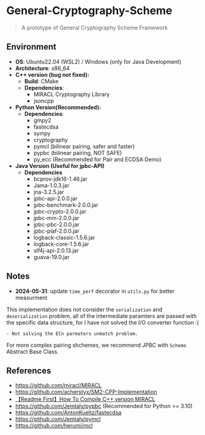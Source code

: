 # General-Cryptography-Scheme
>  A prototype of General Cryptography Scheme Framework

## Environment
- **OS**: Ubuntu22.04 (WSL2) / Windows (only for Java Development)
- **Architecture**: x86_64
- **C++ version (bug not fixed):**
    - **Build**: CMake
    - **Dependencies**:
        - MIRACL Cryptography Library
        - jsoncpp
- **Python Version(Recommended):**
    - **Dependencies**:
        - gmpy2
        - fastecdsa
        - sympy
        - cryptography
        - pymcl (bilinear pairing, safer and faster)
        - pypbc (bilinear pairing, NOT SAFE)
        - py_ecc (Recommended for Pair and ECDSA Demo)
- **Java Version (Useful for jpbc-API)**
    - **Dependencies**
        - bcprov-jdk16-1.46.jar
        - Jama-1.0.3.jar
        - jna-3.2.5.jar
        - jpbc-api-2.0.0.jar
        - jpbc-benchmark-2.0.0.jar
        - jpbc-crypto-2.0.0.jar
        - jpbc-mm-2.0.0.jar
        - jpbc-pbc-2.0.0.jar
        - jpbc-plaf-2.0.0.jar
        - logback-classic-1.5.6.jar
        - logback-core-1.5.6.jar
        - slf4j-api-2.0.13.jar
        - guava-19.0.jar


## Notes

- **2024-05-31**: update `time_perf` decorator in `utils.py` for better measurment

This implementation does not consider the `serialization` and `deserialization` problem, 
all of the intermediate paramters are passed with the specific data structure, for I have not solved the I/O converter function :( 

    - Not solving the ECn parmaters unmatch problem.

For more complex pairing shchemes, we recommend JPBC with `Scheme` Abstract Base Class.



## References
- https://github.com/miracl/MIRACL
- https://github.com/acherstyx/SM2-CPP-Implementation
- [【Readme First】How To Compile C++ version MIRACL](https://adityagudimetla.medium.com/installing-miracl-for-dummies-7eb7192c3285)
- https://github.com/Jemtaly/pypbc  (Recommended for Python >= 3.10)
- https://github.com/AntonKueltz/fastecdsa
- https://github.com/Jemtaly/pymcl
- https://github.com/herumi/mcl